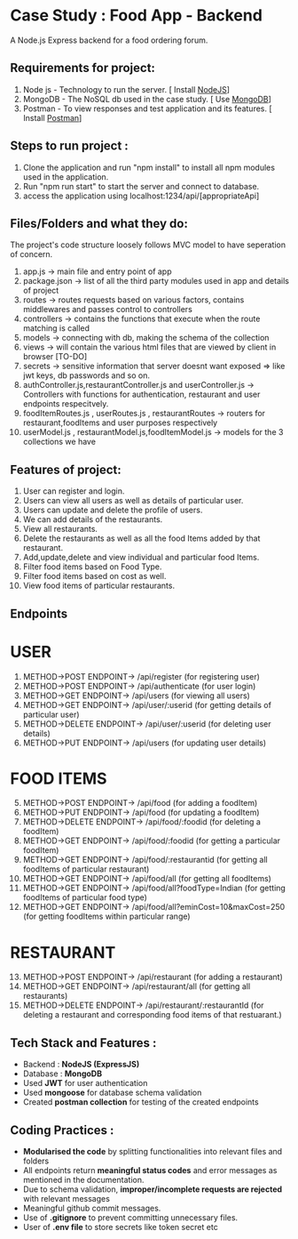 # Case Study : Food App - Backend

A Node.js Express backend for a food ordering forum.

## Requirements for project: <br /> 
1. Node js - Technology to run the server.  [ Install [NodeJS](https://nodejs.org/en/)]<br /> 
2. MongoDB - The NoSQL db used in the case study. [ Use [MongoDB](https://www.mongodb.com/)]<br /> 
3. Postman - To view responses and test application and its features. [ Install [Postman](https://www.postman.com/downloads/)]<br />

## Steps to run project : <br /> 
1. Clone the application and run "npm install" to install all npm modules used in the application.<br /> 
2. Run "npm run start" to start the server and connect to database.<br /> 
3. access the application using localhost:1234/api/[appropriateApi]


## Files/Folders and what they do: <br /> 
The project's code structure loosely follows MVC model to have seperation of concern.

1. app.js -> main file and entry point of app <br /> 
2. package.json -> list of all the third party modules used in app and details of project <br /> 
3. routes -> routes requests based on various factors, contains middlewares and passes control to controllers<br /> 
4. controllers -> contains the functions that execute when the route matching is called <br /> 
5. models -> connecting with db, making the schema of the collection <br /> 
6. views -> will contain the various html files that are viewed by client in browser [TO-DO]<br /> 
7. secrets -> sensitive information that server doesnt want exposed => like jwt keys, db passwords and so on.<br />
8. authController.js,restaurantController.js and userController.js -> Controllers with functions for authentication, restaurant and user endpoints respecitvely.
9. foodItemRoutes.js , userRoutes.js , restaurantRoutes -> routers for restaurant,foodItems and user purposes respectively
10. userModel.js , restaurantModel.js,foodItemModel.js -> models for the 3 collections we have 

## Features of project: <br /> 
1. User can register and login.<br /> 
2. Users can view all users as well as details of particular user.<br /> 
3. Users can update and delete the profile of users.<br /> 
4. We can add details of the restaurants.<br/>
5. View all restaurants.<br/>
6. Delete the restaurants as well as all the food Items added by that restaurant.<br/>
7. Add,update,delete and view individual and particular food Items.<br/>
8. Filter food items based on Food Type.<br/>
9. Filter food items based on cost as well.<br/>
10. View food items of particular restaurants.<br/>

## Endpoints 

   # USER
1. METHOD->POST ENDPOINT-> /api/register (for registering user)
2. METHOD->POST ENDPOINT-> /api/authenticate (for user login)
3. METHOD->GET  ENDPOINT-> /api/users (for viewing all users)
4. METHOD->GET  ENDPOINT-> /api/user/:userid (for getting details of particular user)
5. METHOD->DELETE  ENDPOINT-> /api/user/:userid (for deleting user details)
6. METHOD->PUT  ENDPOINT-> /api/users (for updating user details)

  # FOOD ITEMS
 
5. METHOD->POST ENDPOINT-> /api/food (for adding a foodItem)
6. METHOD->PUT ENDPOINT-> /api/food (for updating a foodItem) 
7. METHOD->DELETE ENDPOINT-> /api/food/:foodid (for deleting a foodItem) 
8. METHOD->GET ENDPOINT-> /api/food/:foodid (for getting a particular foodItem)
9. METHOD->GET ENDPOINT-> /api/food/:restaurantid (for getting all foodItems of particular restaurant)  
10. METHOD->GET ENDPOINT-> /api/food/all (for getting all foodItems)
11. METHOD->GET ENDPOINT-> /api/food/all?foodType=Indian (for getting foodItems of particular food type)
12. METHOD->GET ENDPOINT-> /api/food/all?eminCost=10&maxCost=250 (for getting foodItems within particular range)

 # RESTAURANT 
13. METHOD->POST ENDPOINT-> /api/restaurant (for adding a restaurant)
14. METHOD->GET ENDPOINT-> /api/restaurant/all (for getting all restaurants)
15. METHOD->DELETE ENDPOINT-> /api/restaurant/:restaurantId (for deleting a restaurant and corresponding food items of that restuarant.)

## Tech Stack and Features :
- Backend : **NodeJS (ExpressJS)**
- Database : **MongoDB**
- Used **JWT** for user authentication
- Used **mongoose** for database schema validation
- Created **postman collection** for testing of the created endpoints


## Coding Practices :
- **Modularised the code** by splitting functionalities into relevant files and folders
- All endpoints return **meaningful status codes** and error messages as mentioned in the documentation.
- Due to schema validation, **improper/incomplete requests are rejected** with relevant messages
- Meaningful github commit messages.
- Use of **.gitignore** to prevent committing unnecessary files. 
- User of **.env file** to store secrets like token secret etc
